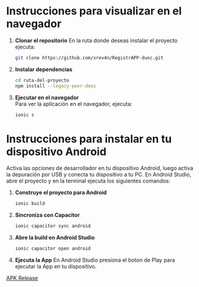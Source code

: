 # Instrucciones para visualizar en el navegador

1. **Clonar el repositorio** 
En la ruta donde deseas instalar el proyecto ejecuta:
   ```bash
   git clone https://github.com/xrev4n/RegistrAPP-duoc.git

2. **Instalar dependencias**  

   ```bash
   cd ruta-del-proyecto
   npm install --legacy-peer-deps

3. **Ejecutar en el navegador**  
Para ver la aplicación en el navegador, ejecuta:

    ```bash
    ionic s

# Instrucciones para instalar en tu dispositivo Android

Activa las opciones de desarrollador en tu dispositivo Android, luego activa la depuración por USB y conecta tu dispositivo a tu PC.
En Android Studio, abre el proyecto y en la terminal ejecuta los siguientes comandos:

1. **Construye el proyecto para Android**

   ```bash
   ionic build
   
2. **Sincroniza con Capacitor**

    ```bash
    ionic capacitor sync android
    
3. **Abre la build en Android Studio**
    ```bash
    ionic capacitor open android

4. **Ejecuta la App**
En Android Studio presiona el boton de Play para ejecutar la App en tu dispositivo. 

[APK Release](https://github.com/xrev4n/RegistrAPP-duoc/blob/xrev4n-patch-1/app-release.apk)
